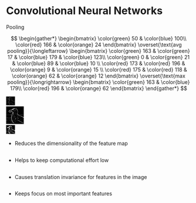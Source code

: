 # Convolutional Neural Networks

Pooling

<div class="grid grid-cols-5 justify-center justify-items-center items-start mt-10">
<div class="col-span-3 self-center ml-50">


<Transform :scale="0.66">
<div class="grid grid-rows-2 justify-center justify-items-center items-start">
<div class="row-span-1 self-center">

$$
\begin{gather*}
\begin{bmatrix}
\color{green} 50 & \color{blue} 100\\
\color{red} 166 & \color{orange} 24 
\end{bmatrix}
\overset{\text{avg pooling}}{\longleftarrow}
\begin{bmatrix}
\color{green} 163 & \color{green} 17 & \color{blue} 179 & \color{blue} 123\\
\color{green} 0 & \color{green} 21 & \color{blue} 89 & \color{blue} 10 \\
\color{red} 173 & \color{red} 196 & \color{orange} 9 & \color{orange} 15 \\
\color{red} 175 & \color{red} 118 & \color{orange} 62 & \color{orange} 12
\end{bmatrix}
\overset{\text{max pooling}}{\longrightarrow}
\begin{bmatrix}
\color{green} 163 & \color{blue} 179\\
\color{red} 196 & \color{orange} 62 
\end{bmatrix}
\end{gather*}
$$

</div>

<Transform :scale="0.96">
<div class="row-span-1 self-center">
  <div class="grid grid-cols-3 grid-flow-col gap-25">
    <div class="col-span-1"><img class="max-h-90 min-h-40 shadow-xl max-w-200" src="/images/avg_pooling.png"/></div>
    <div class="col-span-1"><img class="max-h-90 min-h-40 shadow-xl max-w-200" src="/images/2DConvolved.jpg"/></div>
    <div class="col-span-1"><img class="max-h-90 min-h-40 shadow-xl max-w-200" src="/images/max_pooling.png"/></div>
</div>
</div>
</Transform>
</div>
</Transform>




</div>
<div class="col-span-2 self-center">


<ul class="list">
<li>
Reduces the dimensionality of the feature map
</li>
<li>
Helps to keep computational effort low
</li>
<li>
Causes translation invariance for features in the image
</li>
<li>
Keeps focus on most important features
</li>
</ul>

</div>
</div>

<style>

  .list li{
    margin-bottom: 1.8rem !important;
  }
</style>